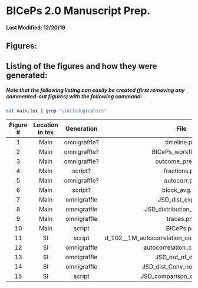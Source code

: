 # BICePs 2.0 Manuscript Prep.
#### Last Modified: 12/20/19


## Figures:
## Listing of the figures and how they were generated:
##### Note that the following listing can easily be created (first removing any commented-out figures) with the following command:

```bash
cat main.tex | grep "\includegraphics"
```

| Figure \# | Location in tex | Generation | File  | Regenerate w/ |
| :---: | :---: | :---: | :---: | :---: |
|  1 | Main | omnigraffle? | timeline.pdf |  |
|  2 | Main | omnigraffle? | BICePs_workflow.pdf |  |
|  3 | Main | omnigraffle? | outcome_prep.png |  |
|  4 | Main | script?      | fractions.pdf |  |
|  5 | Main | omnigraffle? | autocorr.pdf |  |
|  6 | Main | script?      | block_avg.pdf |  |
|  7 | Main | omnigraffle  | JSD_dist_exp.pdf |  |
|  8 | Main | omnigraffle  | JSD_distribution_good.png |  |
|  9 | Main | omnigraffle  | traces.png |  |
| 10 | Main | script       | BICePs.pdf     |  |
| 11 | SI   | script | d_102__1M_autocorrelation_curve_with_exp_fitting.png | scripts_for_images/replot_autocorrelation_curves.py |
| 12 | SI   | omnigraffle | autocorrelation_curve_2.pd |  |
| 13 | SI   | omnigraffle | JSD_out_of_dist.pn |  |
| 14 | SI   | omnigraffle | JSD_dist_Conv_notConv.png |  |
| 15 | SI   | script | JSD_comparison_d_1-04.pdf | scripts_for_images/compare_JSDs.py |















